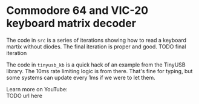 # Commodore 64 and VIC-20 keyboard matrix decoder

The code in `src` is a series of iterations showing how to read a
keyboard martix without diodes. The final iteration is proper and good.
TODO final iteration

The code in `tinyusb_kb` is a quick hack of an example from the TinyUSB
library. The 10ms rate limiting logic is from there. That's fine for
typing, but some systems can update every 1ms if we were to let them.

Learn more on YouTube:<br>
TODO url here
